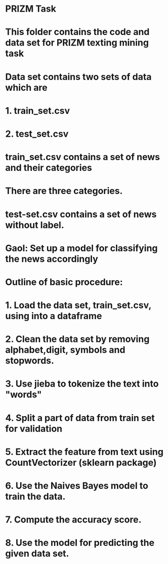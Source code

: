 # PRIZM Task

# This folder contains the code and data set for PRIZM texting mining task

# Data set contains two sets of data which are
# 1. train_set.csv
# 2. test_set.csv
# train_set.csv contains a set of news and their categories 
# There are three categories.
# test-set.csv contains a set of news without label.

# Gaol: Set up a model for classifying the news accordingly
# Outline of basic procedure:
# 1. Load the data set, train_set.csv, using into a dataframe
# 2. Clean the data set by removing alphabet,digit, symbols and stopwords.
# 3. Use jieba to tokenize the text into "words"
# 4. Split a part of data from train set for validation
# 5. Extract the feature from text using CountVectorizer (sklearn package)
# 6. Use the Naives Bayes model to train the data. 
# 7. Compute the accuracy score. 
# 8. Use the model for predicting the given data set.
